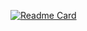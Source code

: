 [![Readme Card](https://github-readme-stats.vercel.app/api/pin/?flanquit=anuraghazra&repo=github-readme-stats)](https://github.com/flanquit/github-readme-stats)

